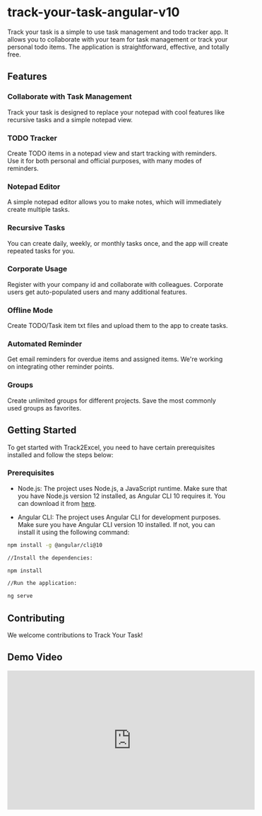 # track-your-task-angular-v10

Track your task is a simple to use task management and todo tracker app. It allows you to collaborate with your team for task management or track your personal todo items. The application is straightforward, effective, and totally free.

## Features

### Collaborate with Task Management
Track your task is designed to replace your notepad with cool features like recursive tasks and a simple notepad view.

### TODO Tracker
Create TODO items in a notepad view and start tracking with reminders. Use it for both personal and official purposes, with many modes of reminders.

### Notepad Editor
A simple notepad editor allows you to make notes, which will immediately create multiple tasks.

### Recursive Tasks
You can create daily, weekly, or monthly tasks once, and the app will create repeated tasks for you.

### Corporate Usage
Register with your company id and collaborate with colleagues. Corporate users get auto-populated users and many additional features.

### Offline Mode
Create TODO/Task item txt files and upload them to the app to create tasks.

### Automated Reminder
Get email reminders for overdue items and assigned items. We're working on integrating other reminder points.

### Groups
Create unlimited groups for different projects. Save the most commonly used groups as favorites.

## Getting Started

To get started with Track2Excel, you need to have certain prerequisites installed and follow the steps below:

### Prerequisites

- Node.js: The project uses Node.js, a JavaScript runtime. Make sure that you have Node.js version 12 installed, as Angular CLI 10 requires it. You can download it from [here](https://nodejs.org/dist/latest-v12.x/).

- Angular CLI: The project uses Angular CLI for development purposes. Make sure you have Angular CLI version 10 installed. If not, you can install it using the following command:

```bash
npm install -g @angular/cli@10

//Install the dependencies:

npm install

//Run the application:

ng serve
```

## Contributing

We welcome contributions to Track Your Task!

## Demo Video

<iframe width="560" height="315" src="https://drive.google.com/file/d/1d9jxoslIVOvq4Aa3QlHuLzPPcrqg-BWC/view?usp=drive_link" frameborder="0" allow="accelerometer; autoplay; clipboard-write; encrypted-media; gyroscope; picture-in-picture" allowfullscreen></iframe>

